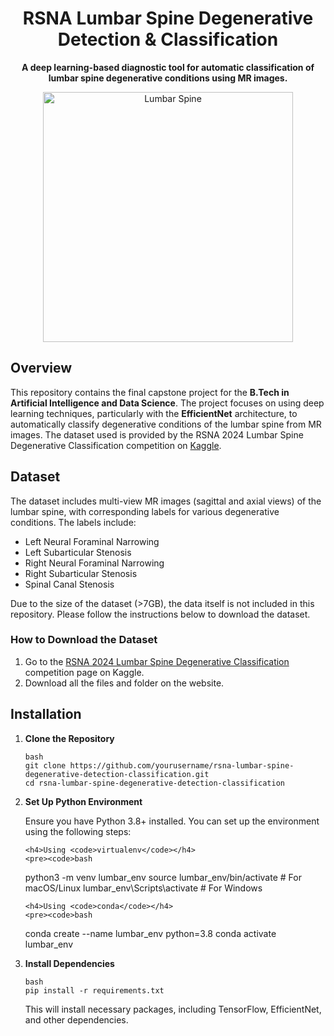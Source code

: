 <h1 align="center">RSNA Lumbar Spine Degenerative Detection & Classification</h1>

<p align="center">
    <strong>A deep learning-based diagnostic tool for automatic classification of lumbar spine degenerative conditions using MR images.</strong>
</p>

<p align="center">
    <img src="https://upload.wikimedia.org/wikipedia/commons/3/38/MRI_3D_medical_animation_still_showing_sagittal_section_of_human_lumbar_spine.jpg" alt="Lumbar Spine" width="400">
</p>

## Overview

This repository contains the final capstone project for the <strong>B.Tech in Artificial Intelligence and Data Science</strong>. The project focuses on using deep learning techniques, particularly with the <strong>EfficientNet</strong> architecture, to automatically classify degenerative conditions of the lumbar spine from MR images. The dataset used is provided by the RSNA 2024 Lumbar Spine Degenerative Classification competition on <a href="https://www.kaggle.com/competitions/rsna-2024-lumbar-spine-degenerative-classification">Kaggle</a>.

## Dataset

The dataset includes multi-view MR images (sagittal and axial views) of the lumbar spine, with corresponding labels for various degenerative conditions. The labels include:

- Left Neural Foraminal Narrowing
- Left Subarticular Stenosis
- Right Neural Foraminal Narrowing
- Right Subarticular Stenosis
- Spinal Canal Stenosis

Due to the size of the dataset (>7GB), the data itself is not included in this repository. Please follow the instructions below to download the dataset.

### How to Download the Dataset

1. Go to the <a href="https://www.kaggle.com/competitions/rsna-2024-lumbar-spine-degenerative-classification">RSNA 2024 Lumbar Spine Degenerative Classification</a> competition page on Kaggle.
2. Download all the files and folder on the website.

<h2>Installation</h2>

<ol>
  <li>
    <strong>Clone the Repository</strong>
    <pre><code>bash
git clone https://github.com/yourusername/rsna-lumbar-spine-degenerative-detection-classification.git
cd rsna-lumbar-spine-degenerative-detection-classification
</code></pre>
  </li>

  <li>
    <strong>Set Up Python Environment</strong>
    <p>Ensure you have Python 3.8+ installed. You can set up the environment using the following steps:</p>

    <h4>Using <code>virtualenv</code></h4>
    <pre><code>bash
python3 -m venv lumbar_env
source lumbar_env/bin/activate   # For macOS/Linux
lumbar_env\Scripts\activate      # For Windows
</code></pre>

    <h4>Using <code>conda</code></h4>
    <pre><code>bash
conda create --name lumbar_env python=3.8
conda activate lumbar_env
</code></pre>
  </li>

  <li>
    <strong>Install Dependencies</strong>
    <pre><code>bash
pip install -r requirements.txt
</code></pre>
    <p>This will install necessary packages, including TensorFlow, EfficientNet, and other dependencies.</p>
  </li>
</ol>
